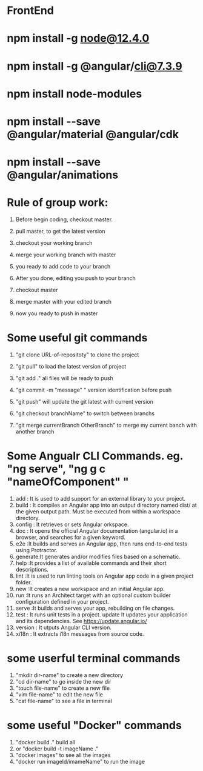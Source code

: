 # FrontEnd

# npm install -g node@12.4.0
# npm install -g @angular/cli@7.3.9
# npm install node-modules
# npm install --save @angular/material @angular/cdk
# npm install --save @angular/animations



# Rule of group work:
1. Before begin coding, checkout master.
2. pull master, to get the latest version
3. checkout your working branch 
4. merge your working branch with master
    
5. you ready to add code to your branch
6. After you done, editing you push to your branch
7. checkout master
8. merge master with your edited branch
9. now you ready to push in master

# Some useful git commands
1. "git clone URL-of-repositoty" to clone the project
2. "git pull" to load the latest version of project

3. "git add ." all files will be ready to push
4. "git commit -m "message" " version identification before push
5. "git push" will update the git latest with current version

6. "git checkout branchName" to switch between branchs
7. "git merge currentBranch OtherBranch" to merge my current            banch with another branch


# Some Angualr CLI Commands.  eg. "ng serve", "ng g c "nameOfComponent" "
1. add	  :	It is used to add support for an external               library to your project.
2. build :	It compiles an Angular app into an output               directory named dist/ at the given output path.         Must be   executed from within a workspace                directory.
3. config :		It retrieves or sets Angular                        orkspace.
4. doc    : It opens the official Angular documentation            (angular.io) in a browser, and searches for a           given        keyword.
5. e2e	   :It builds and serves an Angular app, then runs          end-to-end tests using Protractor.
6. generate:It generates and/or modifies files based on a           schematic.
7. help    :It provides a list of available commands and             their short descriptions.
8. lint	:It is used to run linting tools on Angular app           code in a given project folder.
9. new	    :It creates a new workspace and an initial              Angular app.
10. run		:It runs an Architect target with an optional           custom builder configuration defined in your            project.
11. serve	:It builds and serves your app, rebuilding on           file changes.
12. test	:	It runs unit tests in a project.
        update		It updates your application and its dependencies. See https://update.angular.io/
13. version	:	It utputs Angular CLI version.
14. xi18n	:	It extracts i18n messages from source code.


# some userful terminal commands
 1. "mkdir dir-name" to create a new directory
 2. "cd dir-name" to go inside the new dir
 3. "touch file-name" to create a new file
 4. "vim file-name" to edit the new file  
 5. "cat file-name" to see a file in terminal


 # some useful "Docker" commands
 1. "docker build ." build all
 2. or "docker build -t imageName ." 
 3. "docker images" to see all the images
 4. "docker run imageId/imameName" to run the image
